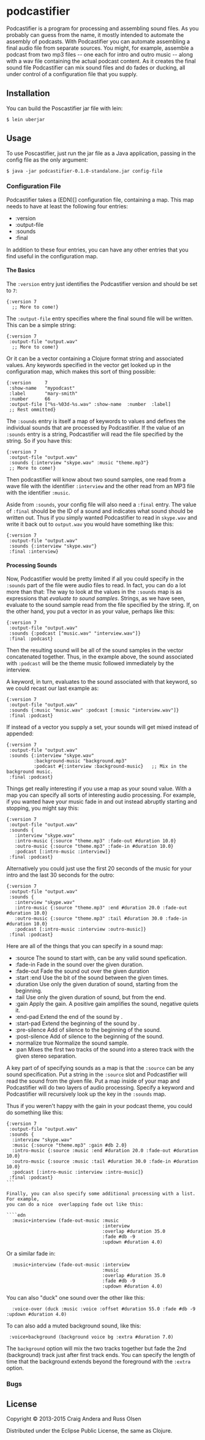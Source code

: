 # podcastifier

Podcastifier is a program for processing and assembling sound files. As you
probably can guess from the name, it mostly intended to automate the assembly
of podcasts. With Podcastifier you can automate assembling a final audio file
from separate sources. You might, for example, assemble a podcast from two
mp3 files -- one each for intro and outro music -- along with a wav file
containing the actual podcast content. As it creates the final sound file
Podcastifier can mix sound files and do fades or ducking, all under control
of a configuration file that you supply.

## Installation

You can build the Poscastifier jar file with lein:

    $ lein uberjar

## Usage

To use Poscastifier, just run the jar file as a Java application,
passing in the config file as the only argument:

    $ java -jar podcastifier-0.1.0-standalone.jar config-file


### Configuration File

Podcastifier takes a (EDN)[] configuration file, containing a map.
This map needs to have at least the following four entries:
 * :version
 * :output-file
 * :sounds
 * :final

In addition to these four entries, you can have any other entries
that you find useful in the configuration map.


#### The Basics

The `:version` entry just identifies the Podcastifier version and
should be set to `7`:

````edn
{:version 7
  ;; More to come!}
````

The `:output-file` entry specifies where the final sound file will
be written. This can be a simple string:

````edn
{:version 7
 :output-file "output.wav"
  ;; More to come!}
````

Or it can be a vector containing a Clojure format string and associated
values. Any keywords specified in the vector get looked up in the
configuration map, which makes this sort of thing possible:

```edn
{:version     7
 :show-name   "mypodcast"
 :label       "mary-smith"
 :number      66
 :output-file ["%s-%03d-%s.wav" :show-name  :number  :label]
 ;; Rest ommitted}
```

The `:sounds` entry is itself a map of keywords to values and defines
the individual sounds that are processed by Podcastifier. If the
value of an `:sounds` entry is a string, Podcastifier will read the
file specified by the string. So if you have this:

````edn
{:version 7
 :output-file "output.wav"
 :sounds {:interview "skype.wav" :music "theme.mp3"}
 ;; More to come!}
````

Then podcastifier will know about two sound samples, one read from
a wave file with the identifier `:interview` and the other read
from an MP3 file with the identifier `:music`.

Aside from `:sounds`, your config file will also need a `:final`
entry. The value of `:final` should be the ID of a sound and indicates
what sound should be written out. Thus if you simply wanted
Podcastifier to read in `skype.wav` and write it back out
to `output.wav` you would have something like this:

````edn
{:version 7
 :output-file "output.wav"
 :sounds {:interview "skype.wav"}
 :final :interview}
````

#### Processing Sounds

Now, Podcastifier would be pretty limited if all you could specify in
the `:sounds` part of the file were audio files to read. In fact, you
can do a lot more than that: The way to look at the values in the `:sounds`
map is as expressions that *evaluate to sound samples*. Strings, as we have
seen, evaluate to the sound sample read from the file specified by the
string. If, on the other hand, you put a vector in as your value, perhaps like this:

````edn
{:version 7
 :output-file "output.wav"
 :sounds {:podcast ["music.wav" "interview.wav"]}
 :final :podcast}
````

Then the resulting sound will be all of the sound samples in the vector concatenated
together. Thus, in the example above,  the sound associated with `:podcast` will
be the theme music followed immediately by the interview.

A keyword, in turn, evaluates to the sound associated with that keyword, so we could
recast our last example as:

````edn
{:version 7
 :output-file "output.wav"
 :sounds {:music "music.wav" :podcast [:music "interview.wav"]}
 :final :podcast}
````

If instead of a vector you supply a set, your sounds will get mixed instead of appended:

````edn
{:version 7
 :output-file "output.wav"
 :sounds {:interview "skype.wav"
          :background-music "background.mp3"
          :podcast #{:interview :background-music}   ;; Mix in the background music.
 :final :podcast}
````

Things get really interesting if you use a map as your sound value.
With a map you can specify all sorts of interesting audio processing.  For example,
if you wanted have your music fade in and out instead abruptly starting and stopping,
you might say this:

````edn
{:version 7
 :output-file "output.wav"
 :sounds {
   :interview "skype.wav"
   :intro-music {:source "theme.mp3" :fade-out #duration 10.0}
   :outro-music {:source "theme.mp3" :fade-in #duration 10.0}
   :podcast [:intro-music :interview]}
 :final :podcast}
````

Alternatively you could just use the first 20 seconds of the music
for your intro and the last 30 seconds for the outro:

````edn
{:version 7
 :output-file "output.wav"
 :sounds {
   :interview "skype.wav"
   :intro-music {:source "theme.mp3" :end #duration 20.0 :fade-out #duration 10.0}
   :outro-music {:source "theme.mp3" :tail #duration 30.0 :fade-in #duration 10.0}
   :podcast [:intro-music :interview :outro-music]}
 :final :podcast}
````

Here are all of the things that you can specify in a sound map:
 * :source The sound to start with, can be any valid sound spefication.
 * :fade-in <duration> Fade in the sound over the given duration.
 * :fade-out <duration> Fade the sound out over the given duration
 * :start <duration> :end <duration> Use the bit of the sound between the given times.
 * :duration <duration> Use only the given duration of sound, starting from the beginning.
 * :tail <duration> Use only the given duration of sound, but from the end.
 * :gain <db> Apply the gain. A positive gain amplifies the sound, negative quiets it.
 * :end-pad <duration> Extend the end of the sound by <duration>.
 * :start-pad <duration> Extend the beginning of the sound by <duration>.
 * :pre-silence <duration> Add <duration> of silence to the beginning of the sound.
 * :post-silence <duration> Add <duration> of silence to the beginning of the sound.
 * :normalize true Normalize the sound sample.
 * :pan <pan-value> Mixes the first two tracks of the sound into a stereo track with the given stereo separation.

A key part of of specifying sounds as a map is that the `:source` can be any
sound specification. Put a string in the `:source` slot and
Podcastifier will read the sound from the given file.
Put a map inside of your map and Podcastifier will do two layers
of audio processing. Specify a keyword and
Podcastifier will recursively look up the key in the `:sounds` map.

Thus if you weren't happy with the gain in your podcast theme, you could do
something like this:

````edn
{:version 7
 :output-file "output.wav"
 :sounds {
  :interview "skype.wav"
  :music {:source "theme.mp3" :gain #db 2.0}
  :intro-music {:source :music :end #duration 20.0 :fade-out #duration 10.0}
  :outro-music {:source :music :tail #duration 30.0 :fade-in #duration 10.0}
  :podcast [:intro-music :interview :intro-music]}
 :final :podcast}
```

Finally, you can also specify some additional processing with a list. For example,
you can do a nice  overlapping fade out like this:

````edn
  :music+interview (fade-out-music :music
                                   :interview
                                   :overlap #duration 35.0
                                   :fade #db -9
                                   :updown #duration 4.0)
````

Or a similar fade in:


````edn
  :music+interview (fade-out-music :interview
                                   :music
                                   :overlap #duration 35.0
                                   :fade #db -9
                                   :updown #duration 4.0)
````

You can also "duck" one sound over the other like this:

````edn
  :voice-over (duck :music :voice :offset #duration 55.0 :fade #db -9 :updown #duration 4.0)
````

To can also add a muted background sound, like this:

````edn
 :voice+background (background voice bg :extra #duration 7.0)
````

The `background` option will mix the two tracks together but fade the 2nd
(background) track just after first track ends. You can specify the
length of time that the background extends beyond the foreground
with the `:extra` option.


### Bugs


## License

Copyright © 2013-2015 Craig Andera and Russ Olsen

Distributed under the Eclipse Public License, the same as Clojure.
